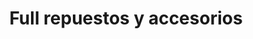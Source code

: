 ---
title: "Full repuestos y accesorios"
url: /mulchen/full-repuestos-y-accesorios/
shop: piezas de automóviles
---